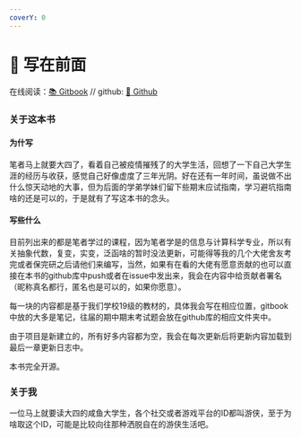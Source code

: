 ```yaml
---
coverY: 0
---
```


# 🐬 写在前面

在线阅读：[📚 Gitbook](https://1548715169.gitbook.io/untitled/) //
github: [📖 Github](https://github.com/zhaolonghui123/SudaMathLearning)




### 关于这本书

#### 为什写

笔者马上就要大四了，看着自己被疫情摧残了的大学生活，回想了一下自己大学生涯的经历与收获，感觉自己好像虚度了三年光阴。好在还有一年时间，虽说做不出什么惊天动地的大事，但为后面的学弟学妹们留下些期末应试指南，学习避坑指南啥的还是可以的，于是就有了写这本书的念头。

#### 写些什么

目前列出来的都是笔者学过的课程，因为笔者学是的信息与计算科学专业，所以有关抽象代数，复变，实变，泛函啥的暂时没法更新，可能得等我的几个大佬舍友考完或者保完研之后请他们来编写，当然，如果有在看的大佬有愿意贡献的也可以直接在本书的github库中push或者在issue中发出来，我会在内容中给贡献者署名（昵称真名都行，匿名也是可以的，如果你愿意）。

每一块的内容都是基于我们学校19级的教材的，具体我会写在相应位置，gitbook中放的大多是笔记，往届的期中期末考试题会放在github库的相应文件夹中。

由于项目是新建立的，所有好多内容都为空，我会在每次更新后将更新内容加载到最后一章更新日志中。

本书完全开源。

### 关于我

一位马上就要读大四的咸鱼大学生，各个社交或者游戏平台的ID都叫游侠，至于为啥取这个ID，可能是比较向往那种洒脱自在的游侠生活吧。
